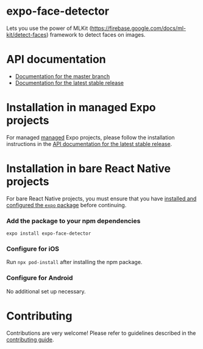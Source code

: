 # expo-face-detector

Lets you use the power of MLKit (https://firebase.google.com/docs/ml-kit/detect-faces) framework to detect faces on images.

# API documentation

- [Documentation for the master branch](https://github.com/expo/expo/blob/master/docs/pages/versions/unversioned/sdk/facedetector.md)
- [Documentation for the latest stable release](https://docs.expo.io/versions/latest/sdk/facedetector/)

# Installation in managed Expo projects

For managed [managed](https://docs.expo.io/versions/latest/introduction/managed-vs-bare/) Expo projects, please follow the installation instructions in the [API documentation for the latest stable release](https://docs.expo.io/versions/latest/sdk/facedetector/).

# Installation in bare React Native projects

For bare React Native projects, you must ensure that you have [installed and configured the `expo` package](https://docs.expo.dev/bare/installing-expo-modules/) before continuing.

### Add the package to your npm dependencies

```
expo install expo-face-detector
```

### Configure for iOS

Run `npx pod-install` after installing the npm package.

### Configure for Android

No additional set up necessary.

# Contributing

Contributions are very welcome! Please refer to guidelines described in the [contributing guide](https://github.com/expo/expo#contributing).
